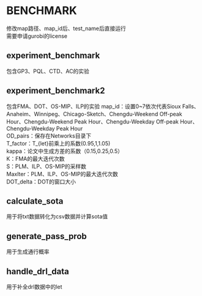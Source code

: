 # BENCHMARK
修改map路径、map_id后、test_name后直接运行  
需要申请gurobi的license

## experiment_benchmark
包含GP3、PQL、CTD、AC的实验

## experiment_benchmark2
包含FMA、DOT、OS-MIP、ILP的实验
map_id：设置0~7依次代表Sioux Falls、Anaheim、Winnipeg、Chicago-Sketch、Chengdu-Weekend Off-peak Hour、Chengdu-Weekend Peak Hour、Chengdu-Weekday Off-peak Hour、Chengdu-Weekday Peak Hour  
OD_pairs：保存在Networks目录下  
T_factor：T_{let}前乘上的系数(0.95,1,1.05)  
kappa：论文中生成方差的系数（0.15,0.25,0.5）  
K：FMA的最大迭代次数  
S：PLM、ILP、OS-MIP的采样数  
MaxIter：PLM、ILP、OS-MIP的最大迭代次数  
DOT_delta：DOT的窗口大小  

## calculate_sota
用于将txt数据转化为csv数据并计算sota值

## generate_pass_prob
用于生成通行概率

## handle_drl_data
用于补全drl数据中的let




